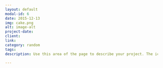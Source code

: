 ```yaml
---
layout: default
modal-id: 6
date: 2015-12-13
img: cake.png
alt: image-alt
project-date:
client:
link:
category: random
tags:
description: Use this area of the page to describe your project. The icon above is part of a free icon set by <a href="https://sellfy.com/p/8Q9P/jV3VZ/">Flat Icons</a>. On their website, you can download their free set with 16 icons, or you can purchase the entire set with 146 icons for only $12!

---
```

